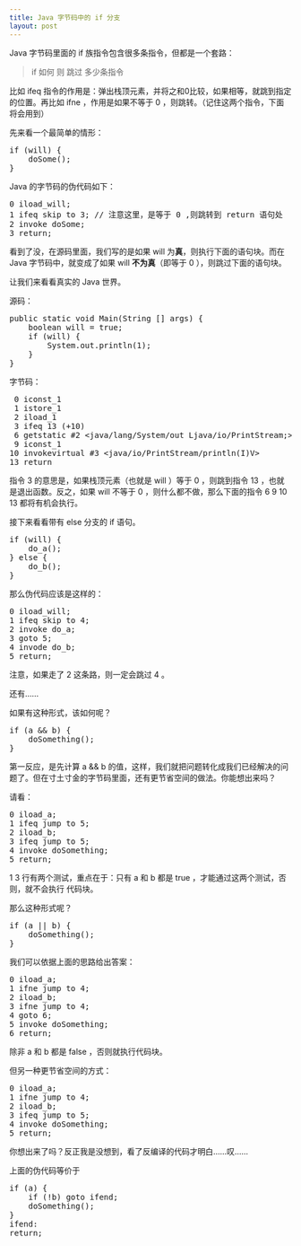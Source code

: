 ```yaml
---
title: Java 字节码中的 if 分支
layout: post
---
```


Java 字节码里面的 if 族指令包含很多条指令，但都是一个套路：

> if 如何 则 跳过 多少条指令

比如 ifeq 指令的作用是：弹出栈顶元素，并将之和0比较，如果相等，就跳到指定的位置。再比如 ifne ，作用是如果不等于 0 ，则跳转。（记住这两个指令，下面将会用到）

先来看一个最简单的情形：
<pre lang="Java">
if (will) {
    doSome();
}
</pre>

Java 的字节码的伪代码如下：

<pre>
0 iload_will;
1 ifeq skip to 3; // 注意这里，是等于 0 ,则跳转到 return 语句处
2 invoke doSome;
3 return;
</pre>

看到了没，在源码里面，我们写的是如果 will 为**真**，则执行下面的语句块。而在 Java 字节码中，就变成了如果 will **不为真**（即等于 0 ），则跳过下面的语句块。

让我们来看看真实的 Java 世界。

源码：

<pre lang="Java">
public static void Main(String [] args) {
    boolean will = true;
    if (will) {
        System.out.println(1);
    } 
}
</pre>

字节码：

<pre>
 0 iconst_1
 1 istore_1
 2 iload_1
 3 ifeq 13 (+10)
 6 getstatic #2 &lt;java/lang/System/out Ljava/io/PrintStream;&gt;
 9 iconst_1
10 invokevirtual #3 &lt;java/io/PrintStream/println(I)V&gt;
13 return
</pre>

指令 3 的意思是，如果栈顶元素（也就是 will ）等于 0 ，则跳到指令 13 ，也就是退出函数。反之，如果 will 不等于 0 ，则什么都不做，那么下面的指令 6 9 10 13 都将有机会执行。

接下来看看带有 else 分支的 if 语句。

<pre lang="Java">
if (will) {
    do_a();
} else {
    do_b();
}
</pre>

那么伪代码应该是这样的：

<pre>
0 iload_will;
1 ifeq skip to 4;
2 invoke do_a;
3 goto 5;
4 invode do_b;
5 return;
</pre>

注意，如果走了 2 这条路，则一定会跳过 4 。

还有……

如果有这种形式，该如何呢？

<pre lang="Java">
if (a && b) {
    doSomething();
}
</pre>

第一反应，是先计算 a && b 的值，这样，我们就把问题转化成我们已经解决的问题了。但在寸土寸金的字节码里面，还有更节省空间的做法。你能想出来吗？



请看：

<pre>
0 iload_a;
1 ifeq jump to 5;
2 iload_b;
3 ifeq jump to 5;
4 invoke doSomething;
5 return;
</pre>

1 3 行有两个测试，重点在于：只有 a 和 b 都是 true ，才能通过这两个测试，否则，就不会执行 代码块。

那么这种形式呢？

<pre lang="Java">
if (a || b) {
    doSomething();
}
</pre>

我们可以依据上面的思路给出答案：

<pre>
0 iload_a;
1 ifne jump to 4;
2 iload_b;
3 ifne jump to 4;
4 goto 6;
5 invoke doSomething;
6 return;
</pre>

除非 a 和 b 都是 false ，否则就执行代码块。

但另一种更节省空间的方式：

<pre>
0 iload_a;
1 ifne jump to 4;
2 iload_b;
3 ifeq jump to 5;
4 invoke doSomething;
5 return;
</pre>

你想出来了吗？反正我是没想到，看了反编译的代码才明白……叹……

上面的伪代码等价于

<pre lang="Java">
if (a) {
    if (!b) goto ifend;
	doSomething();
}
ifend:
return;
</pre>
